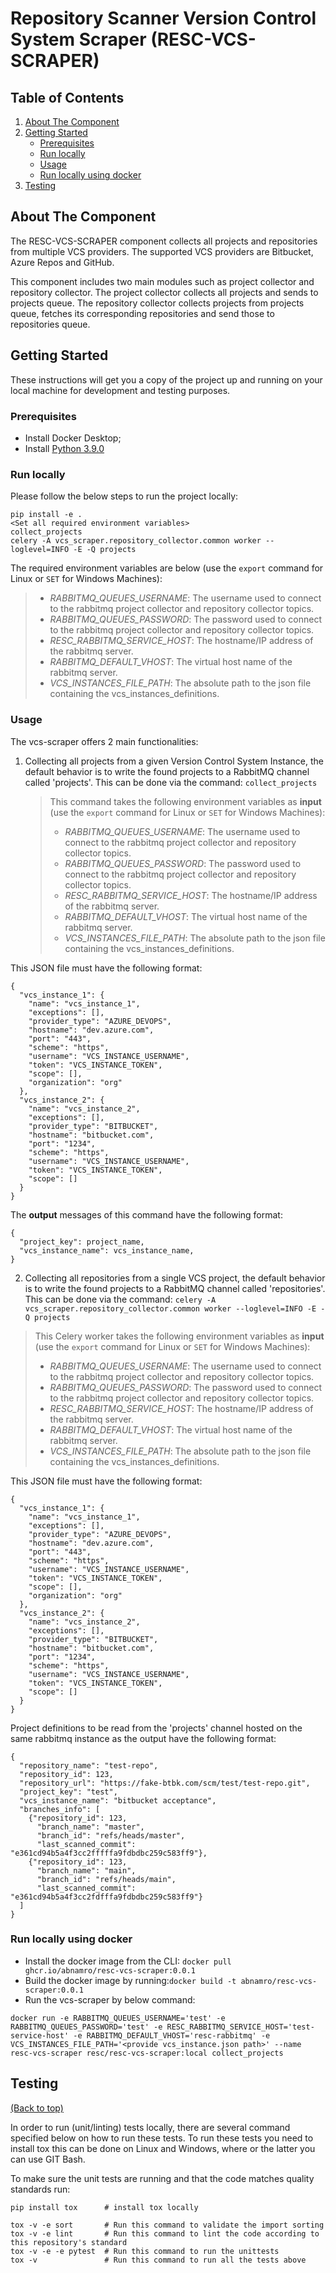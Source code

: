 # Repository Scanner Version Control System Scraper (RESC-VCS-SCRAPER)

<!-- TABLE OF CONTENTS -->
## Table of Contents
1. [About The Component](#about-the-component)
2. [Getting Started](#getting-started)
    - [Prerequisites](#prerequisites)
    - [Run locally](#run-locally)
    - [Usage](#usage)
    - [Run locally using docker](#run-locally-using-docker)
3. [Testing](#testing)


<!-- ABOUT THE COMPONENT -->
## About The Component
The RESC-VCS-SCRAPER component collects all projects and repositories from multiple VCS providers. The supported VCS providers are Bitbucket, Azure Repos and GitHub.

This component includes two main modules such as project collector and repository collector.
The project collector collects all projects and sends to projects queue. The repository collector collects projects from projects queue, fetches its corresponding repositories and send those to repositories queue.

<!-- GETTING STARTED -->
## Getting Started

These instructions will get you a copy of the project up and running on your local machine for development and testing purposes.

### Prerequisites
- Install Docker Desktop;
- Install [Python 3.9.0](https://www.python.org/downloads/release/python-390/)

### Run locally

Please follow the below steps to run the project locally:
```
pip install -e .
<Set all required environment variables>
collect_projects
celery -A vcs_scraper.repository_collector.common worker --loglevel=INFO -E -Q projects
```
The required environment variables are below (use the `export` command for Linux or `SET` for Windows Machines):
>- *RABBITMQ_QUEUES_USERNAME*: The username used to connect to the rabbitmq project collector and repository collector topics.
>- *RABBITMQ_QUEUES_PASSWORD*: The password used to connect to the rabbitmq project collector and repository collector topics.
>- *RESC_RABBITMQ_SERVICE_HOST*: The hostname/IP address of the rabbitmq server.
>- *RABBITMQ_DEFAULT_VHOST*: The virtual host name of the rabbitmq server.
>- *VCS_INSTANCES_FILE_PATH*: The absolute path to the json file containing the vcs_instances_definitions.

### Usage

The vcs-scraper offers 2 main functionalities:

1. Collecting all projects from a given Version Control System Instance, the default behavior is to write the found projects to a RabbitMQ channel called 'projects'.
   This can be done via the command: `collect_projects`

   > This command takes the following environment variables as **input** (use the `export` command for Linux or `SET` for Windows Machines):
   >- *RABBITMQ_QUEUES_USERNAME*: The username used to connect to the rabbitmq project collector and repository collector topics.
   >- *RABBITMQ_QUEUES_PASSWORD*: The password used to connect to the rabbitmq project collector and repository collector topics.
   >- *RESC_RABBITMQ_SERVICE_HOST*: The hostname/IP address of the rabbitmq server.
   >- *RABBITMQ_DEFAULT_VHOST*: The virtual host name of the rabbitmq server.
   >- *VCS_INSTANCES_FILE_PATH*: The absolute path to the json file containing the vcs_instances_definitions.

This JSON file must have the following format:
```
{
  "vcs_instance_1": {
    "name": "vcs_instance_1",
    "exceptions": [],
    "provider_type": "AZURE_DEVOPS",
    "hostname": "dev.azure.com",
    "port": "443",
    "scheme": "https",
    "username": "VCS_INSTANCE_USERNAME",
    "token": "VCS_INSTANCE_TOKEN",
    "scope": [],
    "organization": "org"
  },
  "vcs_instance_2": {
    "name": "vcs_instance_2",
    "exceptions": [],
    "provider_type": "BITBUCKET",
    "hostname": "bitbucket.com",
    "port": "1234",
    "scheme": "https",
    "username": "VCS_INSTANCE_USERNAME",
    "token": "VCS_INSTANCE_TOKEN",
    "scope": []
  }
}
```

The **output** messages of this command have the following format:

```
{
  "project_key": project_name,
  "vcs_instance_name": vcs_instance_name,
}
```

2. Collecting all repositories from a single VCS project, the default behavior is to write the found projects to a RabbitMQ channel called 'repositories'.
   This can be done via the command:
   `celery -A vcs_scraper.repository_collector.common worker --loglevel=INFO -E -Q projects`

>This Celery worker takes the following environment variables as **input** (use the `export` command for Linux or `SET` for Windows Machines):
>- *RABBITMQ_QUEUES_USERNAME*: The username used to connect to the rabbitmq project collector and repository collector topics.
>- *RABBITMQ_QUEUES_PASSWORD*: The password used to connect to the rabbitmq project collector and repository collector topics.
>- *RESC_RABBITMQ_SERVICE_HOST*: The hostname/IP address of the rabbitmq server.
>- *RABBITMQ_DEFAULT_VHOST*: The virtual host name of the rabbitmq server.
>- *VCS_INSTANCES_FILE_PATH*: The absolute path to the json file containing the vcs_instances_definitions.

This JSON file must have the following format:
```
{
  "vcs_instance_1": {
    "name": "vcs_instance_1",
    "exceptions": [],
    "provider_type": "AZURE_DEVOPS",
    "hostname": "dev.azure.com",
    "port": "443",
    "scheme": "https",
    "username": "VCS_INSTANCE_USERNAME",
    "token": "VCS_INSTANCE_TOKEN",
    "scope": [],
    "organization": "org"
  },
  "vcs_instance_2": {
    "name": "vcs_instance_2",
    "exceptions": [],
    "provider_type": "BITBUCKET",
    "hostname": "bitbucket.com",
    "port": "1234",
    "scheme": "https",
    "username": "VCS_INSTANCE_USERNAME",
    "token": "VCS_INSTANCE_TOKEN",
    "scope": []
  }
}
```
Project definitions to be read from the 'projects' channel hosted on the same rabbitmq instance as the output have the following format:
```
{
  "repository_name": "test-repo",
  "repository_id": 123,
  "repository_url": "https://fake-btbk.com/scm/test/test-repo.git",
  "project_key": "test",
  "vcs_instance_name": "bitbucket acceptance",
  "branches_info": [
    {"repository_id": 123,
      "branch_name": "master",
      "branch_id": "refs/heads/master",
      "last_scanned_commit": "e361cd94b5a4f3cc2fffffa9fdbdbc259c583ff9"},
    {"repository_id": 123,
      "branch_name": "main",
      "branch_id": "refs/heads/main",
      "last_scanned_commit": "e361cd94b5a4f3cc2fdfffa9fdbdbc259c583ff9"}
  ]
}

```

### Run locally using docker

- Install the docker image from the CLI: `docker pull ghcr.io/abnamro/resc-vcs-scraper:0.0.1`
- Build the docker image by running:`docker build -t abnamro/resc-vcs-scraper:0.0.1`
- Run the vcs-scraper by below command:
```
docker run -e RABBITMQ_QUEUES_USERNAME='test' -e RABBITMQ_QUEUES_PASSWORD='test' -e RESC_RABBITMQ_SERVICE_HOST='test-service-host' -e RABBITMQ_DEFAULT_VHOST='resc-rabbitmq' -e VCS_INSTANCES_FILE_PATH='<provide vcs_instance.json path>' --name resc-vcs-scraper resc/resc-vcs-scraper:local collect_projects
```

## Testing
[(Back to top)](#table-of-contents)

In order to run (unit/linting) tests locally, there are several command specified below on how to run these tests.
To run these tests you need to install tox this can be done on Linux and Windows, where or the latter you can use GIT Bash.

To make sure the unit tests are running and that the code matches quality standards run:
```
pip install tox      # install tox locally

tox -v -e sort       # Run this command to validate the import sorting
tox -v -e lint       # Run this command to lint the code according to this repository's standard
tox -v -e -e pytest  # Run this command to run the unittests
tox -v               # Run this command to run all the tests above
```
